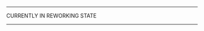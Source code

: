 __________________________________________________________
CURRENTLY IN REWORKING STATE
_________________________________________________________
